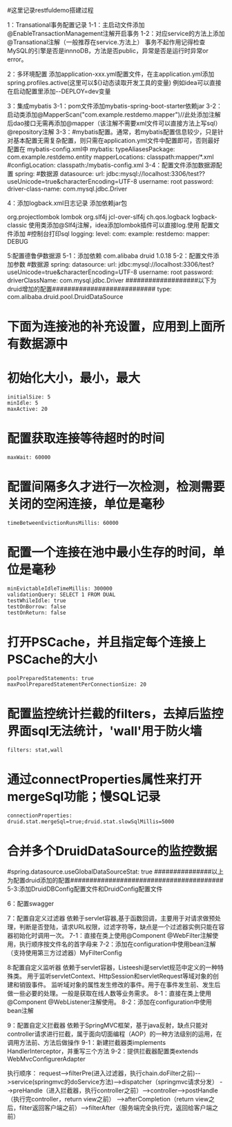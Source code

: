 #这里记录restfuldemo搭建过程

1：Transational事务配置记录
1-1：主启动文件添加@EnableTransactionManagement注解开启事务
1-2：对应service的方法上添加@Transational注解（一般推荐在service.方法上）
事务不起作用记得检查MySQL的引擎是否是innnoDB，方法是否public，异常是否是运行时异常or error。

2：多环境配置
添加application-xxx.yml配置文件，在主application.yml添加spring.profiles.active(这里可以${}动态读取开发工具的变量)
例如idea可以直接在启动配置里添加--DEPLOY=dev变量

3：集成mybatis
3-1：pom文件添加mybatis-spring-boot-starter依赖jar
3-2：启动类添加@MapperScan("com.example.restdemo.mapper")//此处添加注解后dao接口无需再添加@mapper（该注解不需要xml文件可以直接方法上写sql） @repository注解
3-3：#mybatis配置。通常，若mybatis配置信息较少，只是针对基本配置无需复杂配置，则只需在application.yml文件中配置即可，否则最好配置在 mybatis-config.xml中
    mybatis:
      typeAliasesPackage: com.example.restdemo.entity
      mapperLocations: classpath:mapper/*.xml
      #configLocation: classpath:/mybatis-config.xml
3-4：配置文件添加数据源配置
    spring:
      #数据源
      datasource:
        url: jdbc:mysql://localhost:3306/test??useUnicode=true&amp;characterEncoding=UTF-8
        username: root
        password:
        driver-class-name: com.mysql.jdbc.Driver
 
 4：添加logback.xml日志记录
 添加依赖jar包
 <!-- lombok依赖-->
<dependency>
   <groupId>org.projectlombok</groupId>
   <artifactId>lombok</artifactId>
</dependency>
<!--Slf4j 依赖-->
<dependency>
   <groupId>org.slf4j</groupId>
   <artifactId>jcl-over-slf4j</artifactId>
</dependency>
<!-- logback 依赖 是slf4j的实现-->
<dependency>
   <groupId>ch.qos.logback</groupId>
   <artifactId>logback-classic</artifactId>
</dependency>
使用类添加@Slf4j注解，idea添加lombok插件可以直接log.使用
 配置文件添加 #控制台打印sql
     logging:
         level:
           com:
             example:
               restdemo:
                 mapper: DEBUG

5:配置德鲁伊数据源
5-1：添加依赖
<dependency>
    <groupId>com.alibaba</groupId>
    <artifactId>druid</artifactId>
    <version>1.0.18</version>
</dependency>
5-2：配置文件添加参数
#数据源
spring:
  datasource:
    url: jdbc:mysql://localhost:3306/test?useUnicode=true&amp;characterEncoding=UTF-8
    username: root
    password:
    driverClassName: com.mysql.jdbc.Driver
  ###################以下为druid增加的配置###########################
    type: com.alibaba.druid.pool.DruidDataSource
  # 下面为连接池的补充设置，应用到上面所有数据源中
  # 初始化大小，最小，最大
    initialSize: 5
    minIdle: 5
    maxActive: 20
  # 配置获取连接等待超时的时间
    maxWait: 60000
  # 配置间隔多久才进行一次检测，检测需要关闭的空闲连接，单位是毫秒
    timeBetweenEvictionRunsMillis: 60000
  # 配置一个连接在池中最小生存的时间，单位是毫秒
    minEvictableIdleTimeMillis: 300000
    validationQuery: SELECT 1 FROM DUAL
    testWhileIdle: true
    testOnBorrow: false
    testOnReturn: false
  # 打开PSCache，并且指定每个连接上PSCache的大小
    poolPreparedStatements: true
    maxPoolPreparedStatementPerConnectionSize: 20
  # 配置监控统计拦截的filters，去掉后监控界面sql无法统计，'wall'用于防火墙
    filters: stat,wall
  # 通过connectProperties属性来打开mergeSql功能；慢SQL记录
    connectionProperties: druid.stat.mergeSql=true;druid.stat.slowSqlMillis=5000
  # 合并多个DruidDataSource的监控数据
  #spring.datasource.useGlobalDataSourceStat: true
  ###############以上为配置druid添加的配置########################################
5-3:添加DruidDBConfig配置文件和DruidConfig配置文件

6：配置swagger

7：配置自定义过滤器
依赖于servlet容器,基于函数回调，主要用于对请求做预处理，判断是否登陆，请求URL权限，过滤字符等，缺点是一个过滤器实例只能在容器初始化时调用一次。
7-1：直接在类上使用@Component @WebFilter注解使用，执行顺序按文件名的首字母来
7-2：添加在configuration中使用bean注解（支持使用第三方过滤器）MyFilterConfig

8:配置自定义监听器
依赖于servlet容器，Listeeshi是servlet规范中定义的一种特殊类。
用于监听servletContext、HttpSession和servletRequest等域对象的创建和销毁事件。
监听域对象的属性发生修改的事件。用于在事件发生前、发生后做一些必要的处理。一般是获取在线人数等业务需求。
8-1：直接在类上使用@Component @WebListener注解使用。
8-2：添加在configuration中使用bean注解 

9：配置自定义拦截器
依赖于SpringMVC框架，基于java反射，缺点只能对controller请求进行拦截，属于面向切面编程（AOP）的一种方法级别的运用，在调用方法前、方法后做操作
9-1：新建拦截器类implements HandlerInterceptor，并重写三个方法
9-2：提供拦截器配置类extends WebMvcConfigurerAdapter

执行顺序： 
request-->filterPre(进入过滤器，执行chain.doFilter之前)-->service(springmvc的doService方法)-->dispatcher（springmvc请求分发）
-->preHandle（进入拦截器，执行controller之前）-->controller-->postHandle（执行完controller，return view之前）
-->afterCompletion（return view之后，filter返回客户端之前）-->filterAfter（服务端完全执行完，返回给客户端之前）

